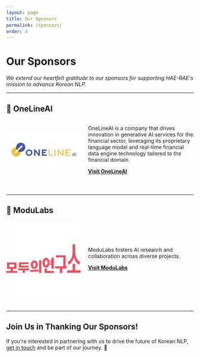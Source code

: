 ```yaml
---
layout: page
title: Our Sponsors
permalink: /sponsors/
order: 4
---
```


# Our Sponsors

*We extend our heartfelt gratitude to our sponsors for supporting HAE-RAE's mission to advance Korean NLP.*

---

## 🎉 **OneLineAI**

<div style="display: flex; align-items: center; gap: 20px; margin-bottom: 40px;">
    <img src="https://raw.githubusercontent.com/HAE-RAE/home/refs/heads/main/assets/ola_logo.png" alt="OneLineAI Logo" style="width: 200px; height: auto; object-fit: contain;">
    <div>
        <p>
            OneLineAI is a company that drives innovation in generative AI services for the financial sector, leveraging its proprietary language model and real-time financial data engine technology tailored to the financial domain.
        </p>
        <p>
            <a href="https://onelineai.com" target="_blank" style="font-weight: bold;">Visit OneLineAI</a>
        </p>
    </div>
</div>

---

## 🎉 **ModuLabs**

<div style="display: flex; align-items: center; gap: 20px; margin-bottom: 40px;">
    <img src="https://raw.githubusercontent.com/HAE-RAE/home/refs/heads/main/assets/modu_labs_logo.jpeg" alt="ModuLabs Logo" style="width: 200px; height: auto; object-fit: contain;">
    <div>
        <p>
            ModuLabs fosters AI research and collaboration across diverse projects.
        </p>
        <p>
            <a href="https://modulabs.co.kr" target="_blank" style="font-weight: bold;">Visit ModuLabs</a>
        </p>
    </div>
</div>

---

## Join Us in Thanking Our Sponsors!  
If you're interested in partnering with us to drive the future of Korean NLP, [get in touch](mailto:spthsrbwls123@yonsei.ac.kr) and be part of our journey. 🚀
